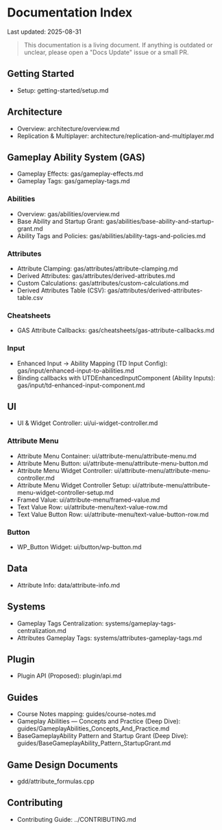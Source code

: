 # Documentation Index

Last updated: 2025-08-31

> This documentation is a living document. If anything is outdated or unclear, please open a "Docs Update" issue or a small PR.

## Getting Started
- Setup: getting-started/setup.md

## Architecture
- Overview: architecture/overview.md
- Replication & Multiplayer: architecture/replication-and-multiplayer.md

## Gameplay Ability System (GAS)
- Gameplay Effects: gas/gameplay-effects.md
- Gameplay Tags: gas/gameplay-tags.md

### Abilities
- Overview: gas/abilities/overview.md
- Base Ability and Startup Grant: gas/abilities/base-ability-and-startup-grant.md
- Ability Tags and Policies: gas/abilities/ability-tags-and-policies.md

### Attributes
- Attribute Clamping: gas/attributes/attribute-clamping.md
- Derived Attributes: gas/attributes/derived-attributes.md
- Custom Calculations: gas/attributes/custom-calculations.md
- Derived Attributes Table (CSV): gas/attributes/derived-attributes-table.csv

### Cheatsheets
- GAS Attribute Callbacks: gas/cheatsheets/gas-attribute-callbacks.md

### Input
- Enhanced Input → Ability Mapping (TD Input Config): gas/input/enhanced-input-to-abilities.md
- Binding callbacks with UTDEnhancedInputComponent (Ability Inputs): gas/input/td-enhanced-input-component.md

## UI
- UI & Widget Controller: ui/ui-widget-controller.md

### Attribute Menu
- Attribute Menu Container: ui/attribute-menu/attribute-menu.md
- Attribute Menu Button: ui/attribute-menu/attribute-menu-button.md
- Attribute Menu Widget Controller: ui/attribute-menu/attribute-menu-controller.md
- Attribute Menu Widget Controller Setup: ui/attribute-menu/attribute-menu-widget-controller-setup.md
- Framed Value: ui/attribute-menu/framed-value.md
- Text Value Row: ui/attribute-menu/text-value-row.md
- Text Value Button Row: ui/attribute-menu/text-value-button-row.md

### Button
- WP_Button Widget: ui/button/wp-button.md

## Data
- Attribute Info: data/attribute-info.md

## Systems
- Gameplay Tags Centralization: systems/gameplay-tags-centralization.md
- Attributes Gameplay Tags: systems/attributes-gameplay-tags.md

## Plugin
- Plugin API (Proposed): plugin/api.md

## Guides
- Course Notes mapping: guides/course-notes.md
- Gameplay Abilities — Concepts and Practice (Deep Dive): guides/GameplayAbilities_Concepts_And_Practice.md
- BaseGameplayAbility Pattern and Startup Grant (Deep Dive): guides/BaseGameplayAbility_Pattern_StartupGrant.md

## Game Design Documents
- gdd/attribute_formulas.cpp

## Contributing
- Contributing Guide: ../CONTRIBUTING.md